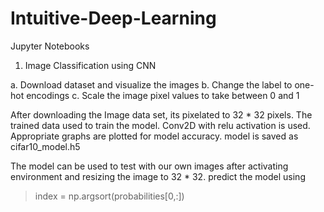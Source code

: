 # Intuitive-Deep-Learning
Jupyter Notebooks

1. Image Classification using CNN

  a. Download dataset and visualize the images
  b. Change the label to one-hot encodings
  c. Scale the image pixel values to take between 0 and 1
  
  After downloading the  Image data set, its pixelated to 32 * 32 pixels. The trained data 
  used to train the model. Conv2D with relu activation is used. Appropriate graphs are       plotted for model accuracy. model is saved as cifar10_model.h5
  
  The model can be used to test with our own images after activating environment and resizing the image to 32 * 32. predict the model using 
  > index = np.argsort(probabilities[0,:])
